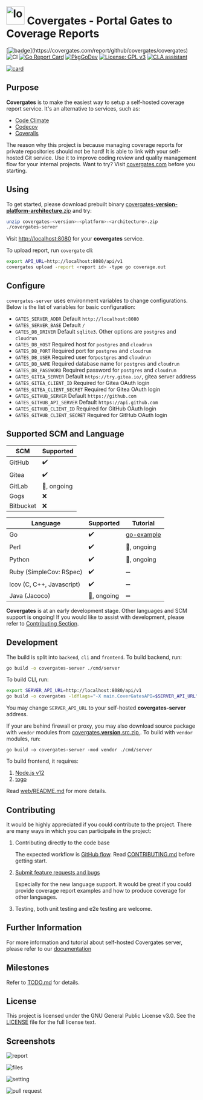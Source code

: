 <h1> <img src="https://covergates.com/logo.png" alt="logo" width="48" height=48> Covergates - Portal Gates to Coverage Reports</h1>

[![badge](https://covergates.com/api/v1/reports/bsi5dvi23akg00a0tgl0/badge?)](https://covergates.com/report/github/covergates/covergates)
![CI](https://github.com/covergates/covergates/workflows/CI/badge.svg)
[![Go Report Card](https://goreportcard.com/badge/github.com/covergates/covergates)](https://goreportcard.com/report/github.com/covergates/covergates)
[![PkgGoDev](https://pkg.go.dev/badge/github.com/covergates/covergates)](https://pkg.go.dev/github.com/covergates/covergates)
[![License: GPL v3](https://img.shields.io/badge/License-GPLv3-blue.svg)](https://www.gnu.org/licenses/gpl-3.0)
[![CLA assistant](https://cla-assistant.io/readme/badge/covergates/covergates)](https://cla-assistant.io/covergates/covergates)

[![card](https://covergates.com/api/v1/reports/bsi5dvi23akg00a0tgl0/card)](https://covergates.com/report/github/covergates/covergates)

## Purpose

**Covergates** is to make the easiest way to setup a self-hosted coverage report service.
It's an alternative to services, such as:

- [Code Climate](https://codeclimate.com/)
- [Codecov](https://codecov.io/)
- [Coveralls](https://coveralls.io/)

The reason why this project is because managing coverage reports for private repositories should not be hard!
It is able to link with your self-hosted Git service.
Use it to improve coding review and quality management flow for your internal projects.
Want to try? Visit [covergates.com](https://covergates.com) before you starting.

## Using

To get started, please download prebuilt binary [covergates-**version**-**platform**-**architecture**.zip](https://github.com/covergates/covergates/releases) and try:

```sh
unzip covergates-<version>-<platform>-<architecture>.zip
./covergates-server
```

Visit [http://localhost:8080](http://localhost:8080) for your **covergates** service.

To upload report, run `covergate` cli:

```sh
export API_URL=http://localhost:8080/api/v1
covergates upload -report <report id> -type go coverage.out
```

## Configure

`covergates-server` uses environment variables to change configurations.
Below is the list of variables for basic configuration:

- `GATES_SERVER_ADDR` Default `http://localhost:8080`
- `GATES_SERVER_BASE` Default `/`
- `GATES_DB_DRIVER` Default `sqlite3`. Other options are `postgres` and `cloudrun`
- `GATES_DB_HOST` Required host for `postgres` and `cloudrun`
- `GATES_DB_PORT` Required port for `postgres` and `cloudrun`
- `GATES_DB_USER` Required user for`postgres` and `cloudrun`
- `GATES_DB_NAME` Required database name for `postgres` and `cloudrun`
- `GATES_DB_PASSWORD` Required password for `postgres` and `cloudrun`
- `GATES_GITEA_SERVER` Default `https://try.gitea.io/`, gitea server address
- `GATES_GITEA_CLIENT_ID` Required for Gitea OAuth login
- `GATES_GITEA_CLIENT_SECRET` Required for Gitea OAuth login
- `GATES_GITHUB_SERVER` Default `https://github.com`
- `GATES_GITHUB_API_SERVER` Default `https://api.github.com`
- `GATES_GITHUB_CLIENT_ID` Required for GitHub OAuth login
- `GATES_GITHUB_CLIENT_SECRET` Required for GitHub OAuth login

## Supported SCM and Language

|SCM|Supported|
|---|---------|
|GitHub|:heavy_check_mark:|
|Gitea|:heavy_check_mark:|
|GitLab|:wrench:, ongoing|
|Gogs|:x:|
|Bitbucket|:x:|



|Language|Supported|Tutorial|
|--------|---------|--------|
|Go|:heavy_check_mark:|[go-example](https://github.com/covergates/go-example)|
|Perl|:heavy_check_mark:|:wrench:, ongoing|
|Python|:heavy_check_mark:|:wrench:, ongoing|
|Ruby (SimpleCov: RSpec)|:heavy_check_mark:|:heavy_minus_sign:|
|lcov (C, C++, Javascript)|:heavy_check_mark:|:heavy_minus_sign:|
|Java (Jacoco)|:wrench:, ongoing|:heavy_minus_sign:|

**Covergates** is at an early development stage.
Other languages and SCM support is ongoing!
If you would like to assist with development, please refer to [Contributing Section](#contributing).

## Development

The build is split into `backend`, `cli` and `frontend`. To build backend, run:

```sh
go build -o covergates-server ./cmd/server
```

To build CLI, run:

```sh
export SERVER_API_URL=http://localhost:8080/api/v1
go build -o covergates -ldflags="-X main.CoverGatesAPI=$SERVER_API_URL" ./cmd/cli
```

You may change `SERVER_API_URL` to your self-hosted **covergates-server** address.

If your are behind firewall or proxy,
you may also download source package with `vendor` modules from [covergates.**version**.src.zip
](https://github.com/covergates/covergates/releases). To build with `vendor` modules, run:

```
go build -o covergates-server -mod vendor ./cmd/server
```

To build frontend, it requires:

1. [Node.js v12](https://nodejs.org/en/download/)
2. [togo](https://github.com/bradrydzewski/togo)

Read [web/README.md](https://github.com/covergates/covergates/blob/master/web/README.md) for more details.

## Contributing

It would be highly appreciated if you could contribute to the project.
There are many ways in which you can participate in the project:

1. Contributing directly to the code base

    The expected workflow is [GitHub flow](https://guides.github.com/introduction/flow/).
    Read [CONTRIBUTING.md](https://github.com/covergates/covergates/blob/master/CONTRIBUTING.md) before getting start.

2. [Submit feature requests and bugs](https://github.com/covergates/covergates/issues)

    Especially for the new language support.
    It would be great if you could provide coverage report examples and how to produce coverage for other languages.

3. Testing, both unit testing and e2e testing are welcome.

## Further Information

For more information and tutorial about self-hosted Covergates server, please refer to our [documentation](https://docs.covergates.com/)

## Milestones

Refer to [TODO.md](https://github.com/covergates/covergates/blob/master/TODO.md) for details.

## License

This project is licensed under the GNU General Public License v3.0. See the [LICENSE](https://github.com/covergates/covergates/blob/master/LICENSE) file for the full license text.

## Screenshots

![report](https://raw.githubusercontent.com/covergates/brand/master/screenshots/covergates.png)


![files](https://raw.githubusercontent.com/covergates/brand/master/screenshots/covergates_code.png)


![setting](https://raw.githubusercontent.com/covergates/brand/master/screenshots/covergates_setting.png)

![pull request](https://raw.githubusercontent.com/covergates/brand/master/screenshots/covergates_pr.png)

